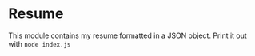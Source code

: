 # Resume

This module contains my resume formatted in a JSON object. Print it out with `node index.js`